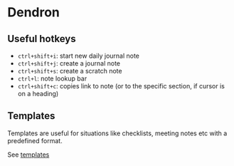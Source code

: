
# Dendron

## Useful hotkeys

* `ctrl+shift+i`: start new daily journal note
* `ctrl+shift+j`: create a journal note
* `ctrl+shift+s`: create a scratch note
* `ctrl+l`: note lookup bar
* `ctrl+shift+c`: copies link to note (or to the specific section, if cursor is on a heading)

## Templates

Templates are useful for situations like checklists, meeting notes etc with a predefined format.

See [templates](https://wiki.dendron.so/notes/861cbdf8-102e-4633-9933-1f3d74df53d2/)

